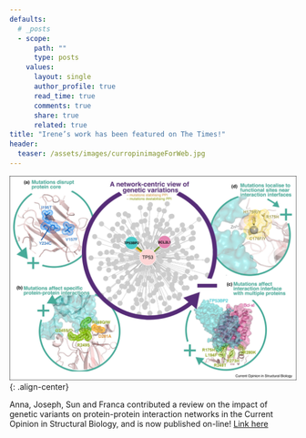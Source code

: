 ```yaml
---
defaults:
  # _posts
  - scope:
      path: ""
      type: posts
    values:
      layout: single
      author_profile: true
      read_time: true
      comments: true
      share: true
      related: true
title: "Irene’s work has been featured on The Times!"
header:
  teaser: /assets/images/curropinimageForWeb.jpg
---
```


![image-center](/assets/images/curropinimageForWeb.jpg){: .align-center}

Anna, Joseph, Sun and Franca contributed a review on the impact of genetic variants on protein-protein interaction networks in the Current Opinion in Structural Biology, and is now published on-line! [Link here](http://www.sciencedirect.com/science/article/pii/S0959440X17301847?via%3Dihub)

